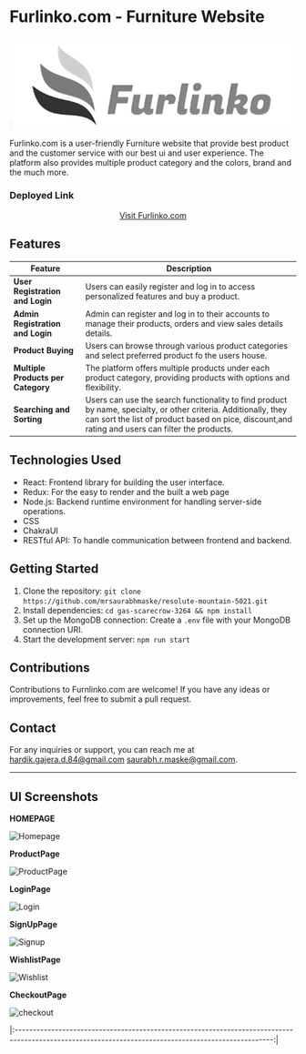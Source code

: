 # Furlinko.com - Furniture Website

<div align="center">
  <img src="./src/assets/WhatsApp Image 2023-08-22 at 2.59.40 PM.jpeg" alt="Furlinko.com Logo">
</div>

Furlinko.com is a user-friendly Furniture website that provide best product and the customer service with our best ui and user experience. The platform also provides multiple product category and the colors, brand and the much more.

### Deployed Link

<div align="center">
  <a href="https://gas-scarecrow-3264.vercel.app/">Visit Furlinko.com</a>
</div>

## Features

| Feature                            | Description                                                                                                                                                                                                         |
| ---------------------------------- | ------------------------------------------------------------------------------------------------------------------------------------------------------------------------------------------------------------------- |
| **User Registration and Login**    | Users can easily register and log in to access personalized features and buy a product.                                                                                                                             |
| **Admin Registration and Login**   | Admin can register and log in to their accounts to manage their products, orders and view sales details details.                                                                                                    |
| **Product Buying**                 | Users can browse through various product categories and select preferred product fo the users house.                                                                                                                |
| **Multiple Products per Category** | The platform offers multiple products under each product category, providing products with options and flexibility.                                                                                                 |
| **Searching and Sorting**          | Users can use the search functionality to find product by name, specialty, or other criteria. Additionally, they can sort the list of product based on pice, discount,and rating and users can filter the products. |

## Technologies Used

- React: Frontend library for building the user interface.
- Redux: For the easy to render and the built a web page
- Node.js: Backend runtime environment for handling server-side operations.
- CSS
- ChakraUI
- RESTful API: To handle communication between frontend and backend.

## Getting Started

1. Clone the repository: `git clone https://github.com/mrsaurabhmaske/resolute-mountain-5021.git`
2. Install dependencies: `cd gas-scarecrow-3264 && npm install`
3. Set up the MongoDB connection: Create a `.env` file with your MongoDB connection URI.
4. Start the development server: `npm run start`

## Contributions

Contributions to Furnlinko.com are welcome! If you have any ideas or improvements, feel free to submit a pull request.

## Contact

For any inquiries or support, you can reach me at [hardik.gajera.d.84@gmail.com](mailto:hardik.gajera.d.84@gmail.com) [saurabh.r.maske@gmail.com](mailto:saurabh.r.maske@gmail.com).

---

## UI Screenshots

**HOMEPAGE** 

![Homepage](https://github.com/Hardik8140/gas-scarecrow-3264/assets/123854368/aab0f43a-937e-425b-8494-545dd484b7b1)

**ProductPage**

![ProductPage](https://github.com/Hardik8140/gas-scarecrow-3264/assets/123854368/68c2d49a-5368-409f-8046-300825ec0099)

**LoginPage**

![Login](https://github.com/Hardik8140/gas-scarecrow-3264/assets/123854368/5a3fd2f2-6353-4854-97b2-1947d5a0f3c7)

**SignUpPage**

![Signup](https://github.com/Hardik8140/gas-scarecrow-3264/assets/123854368/f65b32f0-7e53-4dfb-889b-8390097fb90a)


**WishlistPage**

![Wishlist](https://github.com/Hardik8140/gas-scarecrow-3264/assets/123854368/c5f4ae73-1d60-4193-8f94-54ba8630efd6)

**CheckoutPage**

![checkout](https://github.com/Hardik8140/gas-scarecrow-3264/assets/123854368/e7582196-6e36-47fb-8e99-1a690f3f76e6)


|:----------------------------------------------------------------------------------------------------------------------------------------------------:|
